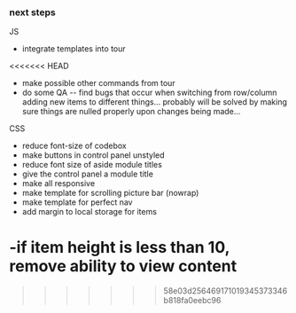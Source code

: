### next steps

JS

- integrate templates into tour

<<<<<<< HEAD
- make possible other commands from tour
- do some QA -- find bugs that occur when switching from row/column adding new items to different things... probably will be solved by making sure things are nulled properly upon changes being made...


CSS

- reduce font-size of codebox
- make buttons in control panel unstyled
- reduce font size of aside module titles
- give the control panel a module title
- make all responsive
- make template for scrolling picture bar (nowrap)
- make template for perfect nav
- add margin to local storage for items

-if item height is less than 10, remove ability to view content
=======
>>>>>>> 58e03d256469171019345373346b818fa0eebc96
